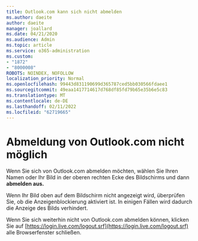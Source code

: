 ```yaml
---
title: Outlook.com kann sich nicht abmelden
ms.author: daeite
author: daeite
manager: joallard
ms.date: 04/21/2020
ms.audience: Admin
ms.topic: article
ms.service: o365-administration
ms.custom:
- "1872"
- "8000008"
ROBOTS: NOINDEX, NOFOLLOW
localization_priority: Normal
ms.openlocfilehash: 99443d831190699d365787ced5bb030566fdaee1
ms.sourcegitcommit: 49eaa1417714617d768df85fd79b65e35b6e5c83
ms.translationtype: MT
ms.contentlocale: de-DE
ms.lasthandoff: 02/11/2022
ms.locfileid: "62719665"
---
```

# <a name="unable-to-sign-out-of-outlookcom"></a>Abmeldung von Outlook.com nicht möglich

Wenn Sie sich von Outlook.com abmelden möchten, wählen Sie Ihren Namen oder Ihr Bild in der oberen rechten Ecke des Bildschirms und dann **abmelden aus.**

Wenn Ihr Bild oben auf dem Bildschirm nicht angezeigt wird, überprüfen Sie, ob die Anzeigenblockierung aktiviert ist. In einigen Fällen wird dadurch die Anzeige des Bilds verhindert.

Wenn Sie sich weiterhin nicht von Outlook.com abmelden können, klicken Sie auf [https://login.live.com/logout.srf](https://login.live.com/logout.srf) alle Browserfenster schließen.